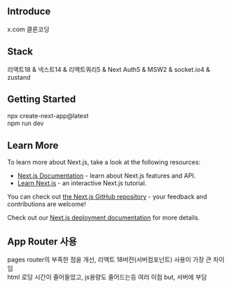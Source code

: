 ## Introduce

x.com 클론코딩

## Stack

리액트18 & 넥스트14 & 리액트쿼리5 & Next Auth5 & MSW2 & socket.io4 & zustand

## Getting Started

npx create-next-app@latest <br/>
npm run dev

## Learn More

To learn more about Next.js, take a look at the following resources:

- [Next.js Documentation](https://nextjs.org/docs) - learn about Next.js features and API.
- [Learn Next.js](https://nextjs.org/learn) - an interactive Next.js tutorial.

You can check out [the Next.js GitHub repository](https://github.com/vercel/next.js/) - your feedback and contributions are welcome!

Check out our [Next.js deployment documentation](https://nextjs.org/docs/deployment) for more details.

## App Router 사용

pages router의 부족한 점을 개선, 리액트 18버전(서버컴포넌트) 사용이 가장 큰 차이임<br/>
html 로딩 시간이 줄어들었고, js용량도 줄어드는등 여러 이점 but, 서버에 부담
